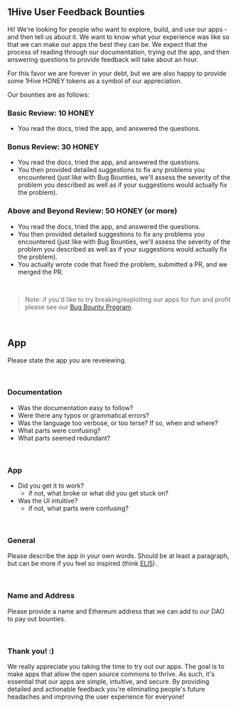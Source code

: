 <br />

## 1Hive User Feedback Bounties

Hi! We're looking for people who want to explore, build, and use our apps - and then tell us about it. We want to know what your experience was like so that we can make our apps the best they can be. We expect that the process of reading through our documentation, trying out the app, and then answering questions to provide feedback will take about an hour. 

For this favor we are forever in your debt, but we are also happy to provide some 1Hive HONEY tokens as a symbol of our appreciation.

Our bounties are as follows:

### Basic Review: 10 HONEY
- You read the docs, tried the app, and answered the questions.

### Bonus Review: 30 HONEY
- You read the docs, tried the app, and answered the questions.
- You then provided detailed suggestions to fix any problems you encountered (just like with Bug Bounties, we'll assess the severity of the problem you described as well as if your suggestions would actually fix the problem).

### Above and Beyond Review: 50 HONEY (or more)
- You read the docs, tried the app, and answered the questions.
- You then provided detailed suggestions to fix any problems you encountered (just like with Bug Bounties, we'll assess the severity of the problem you described as well as if your suggestions would actually fix the problem).
- You actually wrote code that fixed the problem, submitted a PR, and we merged the PR.

<br />

> Note: if you'd like to try breaking/exploiting our apps for fun and profit please see our [Bug Bounty Program](https://1hive.org/contribute/bug-bounty).

<br />

## App

Please state the app you are reveiewing.

<br />

### Documentation
- Was the documentation easy to follow?
- Were there any typos or grammatical errors?
- Was the language too verbose, or too terse? If so, when and where?
- What parts were confusing?
- What parts seemed redundant?

<br />

### App
- Did you get it to work?
	- if not, what broke or what did you get stuck on?
- Was the UI intuitive?
	- if not, what parts were confusing?

<br />

### General

Please describe the app in your own words. Should be at least a paragraph, but can be more if you feel so inspired (think [ELI5](https://www.reddit.com/r/explainlikeimfive/)).

<br />

### Name and Address

Please provide a name and Ethereum address that we can add to our DAO to pay out bounties.

<br />

### Thank you! :)

We really appreciate you taking the time to try out our apps. The goal is to make apps that allow the open source commons to thrive. As such, it's essential that our apps are simple, intuitive, and secure. By providing detailed and actionable feedback you're eliminating people's future headaches and improving the user experience for everyone!

<br />
